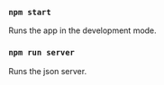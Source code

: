 
### `npm start`

Runs the app in the development mode.

### `npm run server`
Runs the json server.
